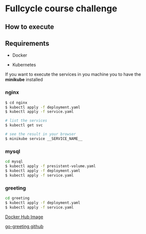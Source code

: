 # Fullcycle course challenge 

## How to execute

## Requirements

- Docker

- Kubernetes

If you want to execute the services in you machine you to have the **minikube** installed 

### nginx 

```bash
$ cd nginx 
$ kubectl apply -f deployment.yaml 
$ kubectl apply -f service.yaml

# list the services
$ kubectl get svc 

# see the result in your browser
$ minikube service __SERVICE_NAME__
```

### mysql
```bash 
cd mysql
$ kubectl apply -f presistent-volume.yaml
$ kubectl apply -f deployment.yaml 
$ kubectl apply -f service.yaml
```

### greeting 

```bash 
cd greeting
$ kubectl apply -f deployment.yaml 
$ kubectl apply -f service.yaml
```

[Docker Hub Image](https://hub.docker.com/repository/docker/dexfs/go-greeting)

[go-greeting github](https://github.com/dexfs/go-greeting)